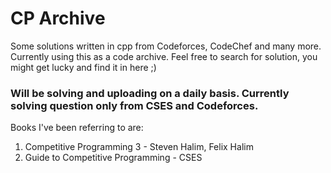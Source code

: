 # CP Archive
Some solutions written in cpp from Codeforces, CodeChef and many more.
Currently using this as a code archive. Feel free to search for solution, you might get lucky and find it in here ;)
### Will be solving and uploading on a daily basis. Currently solving question only from CSES and Codeforces.
Books I've been referring to are:
1. Competitive Programming 3 - Steven Halim, Felix Halim
2. Guide to Competitive Programming - CSES
